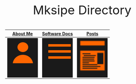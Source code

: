 <p style="text-align: center; font-size: 40px;"> Mksipe Directory </p>

|[About Me](https://mksipe.github.io/mksipe/aboutme)|[Software Docs](https://mksipe.github.io/mksipe/SoftwareDocs)|[Posts](https://mksipe.github.io/mksipe/posts)|
|:-:|:-:|:-:|
|<img align="center" width="100" height="130" src="https://raw.githubusercontent.com/mksipe/mksipe/gh-pages/_layouts/assets/AboutMe.png">|<img align="center" width="100" height="130" src="https://raw.githubusercontent.com/mksipe/mksipe/gh-pages/_layouts/assets/Document.png">|<img align="center" width="100" height="130" src="https://raw.githubusercontent.com/mksipe/mksipe/gh-pages/_layouts/assets/Posts.png">|



